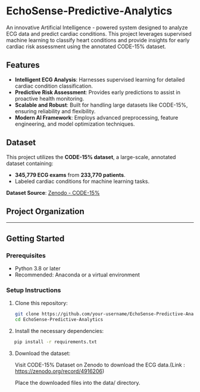 # EchoSense-Predictive-Analytics

An innovative Artificial Intelligence - powered system designed to analyze ECG data and predict cardiac conditions. This project leverages supervised machine learning to classify heart conditions and provide insights for early cardiac risk assessment using the annotated CODE-15% dataset.

## Features
- **Intelligent ECG Analysis**: Harnesses supervised learning for detailed cardiac condition classification.
- **Predictive Risk Assessment**: Provides early predictions to assist in proactive health monitoring.
- **Scalable and Robust**: Built for handling large datasets like CODE-15%, ensuring reliability and flexibility.
- **Modern AI Framework**: Employs advanced preprocessing, feature engineering, and model optimization techniques.



## Dataset
This project utilizes the **CODE-15% dataset**, a large-scale, annotated dataset containing:
- **345,779 ECG exams** from **233,770 patients**.
- Labeled cardiac conditions for machine learning tasks.

**Dataset Source**: [Zenodo - CODE-15%](https://zenodo.org/record/4916206)


## Project Organization


---

## Getting Started

### Prerequisites
- Python 3.8 or later
- Recommended: Anaconda or a virtual environment

### Setup Instructions
1. Clone this repository:
   ```bash
   git clone https://github.com/your-username/EchoSense-Predictive-Analytics.git
   cd EchoSense-Predictive-Analytics

2. Install the necessary dependencies:
```bash
   pip install -r requirements.txt
```

3. Download the dataset:

    Visit CODE-15% Dataset on Zenodo to download the ECG data.(Link : https://zenodo.org/record/4916206)
   
    Place the downloaded files into the data/ directory.
